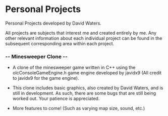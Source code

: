 # Personal Projects

Personal Projects developed by David Waters.

All projects are subjects that interest me and created entirely by me.
Any other relevant information about each individual project can be found
in the subsequent corresponding area within each project.

### -- Minesweeper Clone --
* A clone of the minesweeper game written in C++ using the olcConsoleGameEngine.h
game engine developed by javidx9 (All credit to javidx9 for the game engine).

* This clone includes basic graphics, also created by David Waters, and is still in development.
As such, there are some bugs that are still being worked out. Your patience is appreciated.

* More features to come! (Such as varying map size, sound, etc.)
